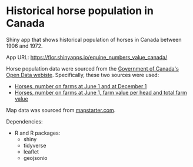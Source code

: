 # Historical horse population in Canada
Shiny app that shows historical population of horses in Canada between 1906 and 1972.

App URL: https://flor.shinyapps.io/equine_numbers_value_canada/

Horse population data were sourced from the [Government of Canada's Open Data webiste](http://open.canada.ca/en/open-data). Specifically, these two sources were used:
- [Horses, number on farms at June 1 and at December 1](http://open.canada.ca/data/en/dataset/43b3a9b3-3842-45e7-8bc8-c4c27b9462ab)
- [Horses, number on farms at June 1, farm value per head and total farm value](http://open.canada.ca/data/en/dataset/b374f60b-9580-44dc-83f6-c0a850c15f30)

Map data was sourced from [mapstarter.com](http://mapstarter.com/).

Dependencies:
- R and R packages:
  - shiny
  - tidyverse
  - leaflet
  - geojsonio
